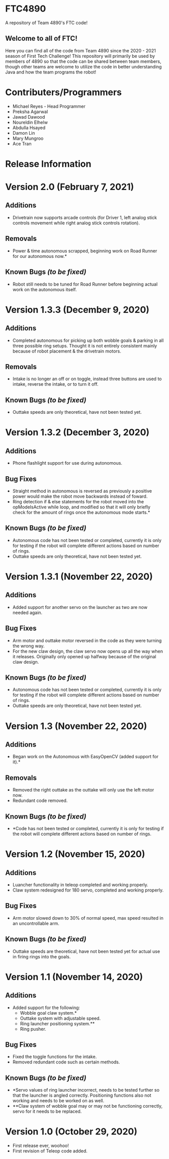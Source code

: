 # FTC4890
A repository of Team 4890's FTC code!

## Welcome to all of FTC!
Here you can find all of the code from Team 4890 since the 2020 - 2021 season of First Tech Challenge!
This repository will primarily be used by members of 4890 so that the code can be shared between team members, though other teams are welcome to utilize the code in better understanding Java and how the team programs the robot! 

# Contributers/Programmers

* Michael Reyes - Head Programmer
* Preksha Agarwal
* Jawad Dawood
* Noureldin Elhelw
* Abdulla Hsayed
* Damon Lin
* Mary Mungroo
* Ace Tran

# Release Information

# Version 2.0 (February 7, 2021)

## Additions

- Drivetrain now supports arcade controls (for Driver 1, left analog stick controls movement while right analog stick controls rotation).

## Removals

- Power & time autonomous scrapped, beginning work on Road Runner for our autonomous now.*

## Known Bugs *(to be fixed)*

* Robot still needs to be tuned for Road Runner before beginning actual work on the autonomous itself.

# Version 1.3.3 (December 9, 2020)

## Additions

- Completed autonomous for picking up both wobble goals & parking in all three possible ring setups. Thought it is not entirely consistent mainly because of robot placement & the drivetrain motors.

## Removals

- Intake is no longer an off or on toggle, instead three buttons are used to intake, reverse the intake, or to turn it off.

## Known Bugs *(to be fixed)*

- Outtake speeds are only theoretical, have not been tested yet.

# Version 1.3.2 (December 3, 2020)

## Additions

- Phone flashlight support for use during autonomous.

## Bug Fixes

- Straight method in autonomous is reversed as previously a positive power would make the robot move backwards instead of foward.
- Ring detection if & else statements for the robot moved into the opModeIsActive while loop, and modified so that it will only briefly check for the amount of rings once the autonomous mode starts.*

## Known Bugs *(to be fixed)*

* Autonomous code has not been tested or completed, currently it is only for testing if the robot will complete different actions based on number of rings.
* Outtake speeds are only theoretical, have not been tested yet.

# Version 1.3.1 (November 22, 2020)

## Additions

- Added support for another servo on the launcher as two are now needed again.

## Bug Fixes

- Arm motor and outtake motor reversed in the code as they were turning the wrong way.
- For the new claw design, the claw servo now opens up all the way when it releases. Originally only opened up halfway because of the original claw design.

## Known Bugs *(to be fixed)*

* Autonomous code has not been tested or completed, currently it is only for testing if the robot will complete different actions based on number of rings.
* Outtake speeds are only theoretical, have not been tested yet.

# Version 1.3 (November 22, 2020)

## Additions

- Began work on the Autonomous with EasyOpenCV (added support for it).*

## Removals

- Removed the right outtake as the outtake will only use the left motor now.
- Redundant code removed.

## Known Bugs *(to be fixed)*

* *Code has not been tested or completed, currently it is only for testing if the robot will complete different actions based on number of rings.

# Version 1.2 (November 15, 2020)

## Additions

- Luancher functionality in teleop completed and working properly.
- Claw system redesigned for 180 servo, completed and working properly.

## Bug Fixes

- Arm motor slowed down to 30% of normal speed, max speed resulted in an uncontrollable arm.

## Known Bugs *(to be fixed)*

* Outtake speeds are theoretical, have not been tested yet for actual use in firing rings into the goals.

# Version 1.1 (November 14, 2020)

## Additions

* Added support for the following: 
   - Wobble goal claw system.*
   - Outtake system with adjustable speed.
   - Ring launcher positioning system.** 
   - Ring pusher.

## Bug Fixes

* Fixed the toggle functions for the intake.
* Removed redundant code such as certain methods. 

## Known Bugs *(to be fixed)*

* *Servo values of ring launcher incorrect, needs to be tested further so that the launcher is angled correctly. Positioning functions also not working and needs to be worked on as well.
* **Claw system of wobble goal may or may not be functioning correctly, servo for it needs to be replaced.

# Version 1.0 (October 29, 2020) 

* First release ever, woohoo!
* First revision of Teleop code added.
